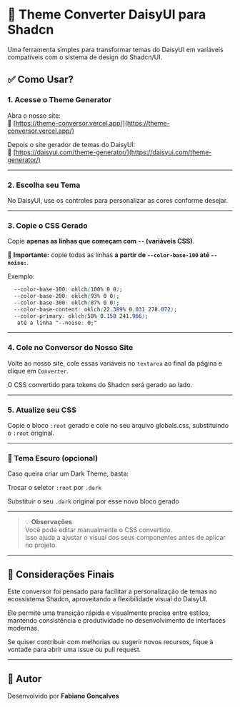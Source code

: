 # 🎨 Theme Converter  DaisyUI para Shadcn

Uma ferramenta simples para transformar temas do DaisyUI em variáveis compatíveis com o sistema de design do Shadcn/UI.

## ✅ Como Usar?

### 1. Acesse o Theme Generator

Abra o nosso site:  
🔗 [https://theme-conversor.vercel.app/](https://theme-conversor.vercel.app/)

Depois o site gerador de temas do DaisyUI:  
🔗 [https://daisyui.com/theme-generator/](https://daisyui.com/theme-generator/)

---

### 2. Escolha seu Tema

No DaisyUI, use os controles para personalizar as cores conforme desejar.

---

### 3. Copie o CSS Gerado

Copie **apenas as linhas que começam com `--` (variáveis CSS)**.

📌 **Importante:** copie todas as linhas **a partir de `--color-base-100` até `--noise:`**.

Exemplo:

```css
  --color-base-100: oklch(100% 0 0);
  --color-base-200: oklch(93% 0 0);
  --color-base-300: oklch(87% 0 0);
  --color-base-content: oklch(22.389% 0.031 278.072);
  --color-primary: oklch(58% 0.158 241.966);
   até a linha "--noise: 0;"

```
---

### 4. Cole no Conversor do Nosso Site
Volte ao nosso site, cole essas variáveis no `textarea` ao final da página e clique em `Converter`.

O CSS convertido para tokens do Shadcn será gerado ao lado.

---

### 5. Atualize seu CSS
Copie o bloco `:root` gerado e cole no seu arquivo globals.css, substituindo o `:root` original.

---

### 🌙 Tema Escuro (opcional)
Caso queira criar um Dark Theme, basta:

Trocar o seletor `:root` por `.dark`

Substituir o seu `.dark` original por esse novo bloco gerado

---

> 💡 **Observações**  
> Você pode editar manualmente o CSS convertido.  
> Isso ajuda a ajustar o visual dos seus componentes antes de aplicar no projeto.

---

## 📝 Considerações Finais

Este conversor foi pensado para facilitar a personalização de temas no ecossistema Shadcn, aproveitando a flexibilidade visual do DaisyUI.

Ele permite uma transição rápida e visualmente precisa entre estilos, mantendo consistência e produtividade no desenvolvimento de interfaces modernas.

Se quiser contribuir com melhorias ou sugerir novos recursos, fique à vontade para abrir uma issue ou pull request.


---

## 👤 Autor

Desenvolvido por **Fabiano Gonçalves**  
